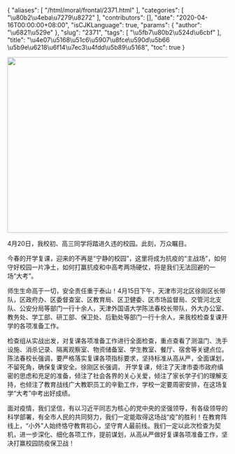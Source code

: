 {
    "aliases": [
        "/html/moral/frontal/2371.html"
    ],
    "categories": [
        "\u80b2\u4eba\u7279\u8272"
    ],
    "contributors": [],
    "date": "2020-04-16T00:00:00+08:00",
    "isCJKLanguage": true,
    "params": {
        "author": "\u6821\u529e"
    },
    "slug": "2371",
    "tags": [
        "\u5fb7\u80b2\u524d\u6cbf"
    ],
    "title": "\u4e07\u5168\u51c6\u5907\u8fce\u590d\u5b66  \u5b9e\u6218\u6f14\u7ec3\u4fdd\u5b89\u5168",
    "toc": true
}


<img
    src="https://cdn.tfls.online/mirror/full/4a95ec5aabc6ef876d13a0437495bf97a9c45ea8.jpg"
    style="display:block;margin-left:auto;margin-right:auto;"
    decoding="async"
    fetchpriority="auto"
    loading="lazy"
    height="401"
    width="600"
/>




 




4月20日，我校初、高三同学将踏进久违的校园。此刻，万众瞩目。




今春的开学复课，迎来的不再是“宁静的校园”，这里将成为抗疫的“主战场”，如何守好校园一片净土，如何打赢抗疫和中高考两场硬仗，将是我们无法回避的一场“大考”。




师生生命高于一切，安全责任重于泰山！4月15日下午，天津市河北区徐刚区长带队，区政府办、区委督查室、区教育局、区卫健委、区市场监督局、交管河北支队、公安分局等部门一行十余人，天津外国语大学陈法春校长带队，外大办公室、教务处、学工部、研工部、保卫处、后勤处等部门一行十余人，来我校检查复课开学的各项准备工作。




检查组从实战出发，对复课各项准备工作进行全面检查，重点查看了测温门、洗手设施、消杀记录、隔离观察室、物资储备室、学生教室、餐厅、宿舍等关键点位。陈法春校长强调，要严格落实复课各项指标要求，坚持标准从高从严，全面谋划，不留死角，确保复课安全。徐刚区长强调， 开学复课，倾注了天津市委市政府缜密的思虑和充足的准备，倾注了社会各界的关心关爱，倾注了家长学子们的理解支持，也倾注了教育战线广大教职员工的辛勤工作，学校一定要周密安排，在这场复学“大考”中考出好成绩。




面对疫情，我们坚信，有以习近平同志为核心的党中央的坚强领导，有各级领导的科学部署，有全市人民的共同努力，我们一定能取得这场战“疫”的胜利！在教育阵线上，“小外”人始终恪守教育初心，坚守育人最前线。我们一定以此次检查为契机，进一步深化、细化各项工作，提前谋划，从高从严做好复课各项准备工作，坚决打赢校园防疫保卫战！




  



